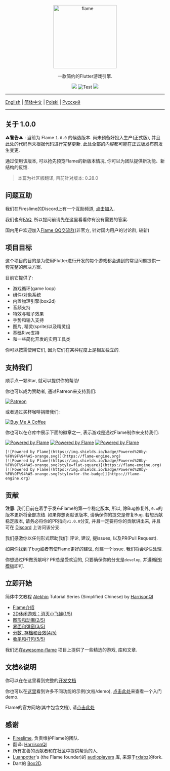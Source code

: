 
<p align="center">
  <a href="https://flame-engine.org">
    <img alt="flame" width="200px" src="https://user-images.githubusercontent.com/6718144/101553774-3bc7b000-39ad-11eb-8a6a-de2daa31bd64.png">
  </a>
</p>

<p align="center">
一款简约的Flutter游戏引擎.
</p>

<p align="center">
  <a title="Pub" href="https://pub.dartlang.org/packages/flame" ><img src="https://img.shields.io/pub/v/flame.svg?style=popout" /></a> <img src="https://github.com/flame-engine/flame/workflows/Test/badge.svg?branch=master&event=push" alt="Test" /> <a title="Discord" href="https://discord.gg/pxrBmy4" ><img src="https://img.shields.io/discord/509714518008528896.svg" /></a>
</p>

---

[English](/README.md) | [简体中文](/i18n/README-ZH.md) | [Polski](/i18n/README-PL.md) | [Русский](/i18n/README-RU.md)

---

## 关于 1.0.0

⚠**警告**⚠ : 当前为 Flame `1.0.0` 的候选版本. 尚未预备好投入生产(正式版), 并且此处的代码尚未根据代码进行完整更新. 此处全部的内容都可能在正式版发布前发生变更.

通过使用该版本, 可以抢先预览Flame的新版本情况, 你可以为团队提供新功能、新结构的反馈.

> 本篇为社区版翻译, 目前针对版本: 0.28.0

## 问题互助

我们在Fireslime的Discord上有一个互助频道, [点击加入](https://discord.gg/pxrBmy4).

我们也有[FAQ](FAQ.md), 所以提问前请先在这里看看你有没有需要的答案.

国内用户欢迎加入[Flame QQ交流群](https://jq.qq.com/?_wv=1027&k=5ETLFm3)(非官方, 针对国内用户的讨论群, 较新)

## 项目目标

这个项目的目的是为使用Flutter进行开发的每个游戏都会遇到的常见问题提供一套完整的解决方案.

目前它提供了:
- 游戏循环(game loop)
- 组件/对象系统
- 内置物理引擎(box2d)
- 音频支持
- 特效与粒子效果
- 手势和输入支持
- 图片, 精灵(sprite)以及精灵组
- 基础Rive支持
- 和一些简化开发的实用工具类

你可以按需使用它们, 因为它们在某种程度上是相互独立的.

## 支持我们

顺手点一颗Star, 就可以提供你的帮助!

你也可以成为赞助者, 通过Patreon来支持我们:

[![Patreon](https://c5.patreon.com/external/logo/become_a_patron_button.png)](https://www.patreon.com/fireslime)

或者通过买杯咖啡捐赠我们:

[![Buy Me A Coffee](https://user-images.githubusercontent.com/835641/60540201-fcd7fa00-9ce4-11e9-87ec-1e98568e9f58.png)](https://www.buymeacoffee.com/fireslime)

你也可以在仓库中展示下面的徽章之一, 表示游戏是通过Flame制作来支持我们:

[![Powered by Flame](https://img.shields.io/badge/Powered%20by-%F0%9F%94%A5-orange.svg)](https://flame-engine.org)
[![Powered by Flame](https://img.shields.io/badge/Powered%20by-%F0%9F%94%A5-orange.svg?style=flat-square)](https://flame-engine.org)
[![Powered by Flame](https://img.shields.io/badge/Powered%20by-%F0%9F%94%A5-orange.svg?style=for-the-badge)](https://flame-engine.org)

```
[![Powered by Flame](https://img.shields.io/badge/Powered%20by-%F0%9F%94%A5-orange.svg)](https://flame-engine.org)
[![Powered by Flame](https://img.shields.io/badge/Powered%20by-%F0%9F%94%A5-orange.svg?style=flat-square)](https://flame-engine.org)
[![Powered by Flame](https://img.shields.io/badge/Powered%20by-%F0%9F%94%A5-orange.svg?style=for-the-badge)](https://flame-engine.org)
```

## 贡献

__注意__: 我们目前在着手于发布Flame的第一个稳定版本, 所以, 除Bug修复外, `0.x`的版本更新将全部冻结. 如果你想贡献该版本, 请确保你的提交是修复Bug. 若想贡献稳定版本, 请务必将你的PR指向`v1.0.0`分支, 并且一定要将你的贡献讲出来, 并且可在 [Discord](https://discord.gg/pxrBmy4) 上访问该分支.

我们感激你以任何形式帮助我们! 评论, 建议, 提issues, 以及PR(Pull Request).

如果你找到了bug或者有使Flame更好的建议, 创建一个issue. 我们将会尽快处理.

你想通过PR做贡献吗? PR总是受欢迎的, 只要确保你的分支是`develop`, 并遵循[PR模板](.github/pull_request_template.md)即可.

## 立即开始

简体中文教程 [Alekhin](https://github.com/japalekhin) Tutorial Series (Simplified Chinese) by [HarrisonQI](https://github.com/HarrisonQi) 
- [Flame介绍](https://www.bugcatt.com/archives/279)
- [2D休闲游戏：消灭小飞蝇(1/5)](https://www.bugcatt.com/archives/292)
- [图形和动画(2/5)](https://www.bugcatt.com/archives/560)
- [界面和弹窗(3/5)](https://www.bugcatt.com/archives/562)
- [分数, 存档和音效(4/5)](https://www.bugcatt.com/archives/564)
- [收尾和打包(5/5)](https://www.bugcatt.com/archives/731)

我们还在[awesome-flame](https://github.com/flame-engine/awesome-flame) 项目上提供了一些精选的游戏, 库和文章.

## 文档&说明

你可以在在这里看到完整的[开发文档](doc/README.md)

你也可以在[这里](doc/examples)看到许多不同功能的示例(文档/demo), [点击此处](./example)来查看一个入门demo.

Flame的官方网站(其中包含文档), 请[点击此处](https://flame-engine.org/)


## 感谢

 * [Fireslime](https://fireslime.xyz), 负责维护Flame的团队.
 * 翻译: [HarrisonQI](https://github.com/HarrisonQi)
 * 所有友善的贡献者和在社区中提供帮助的人.
 * [Luanpotter](https://github.com/luanpotter)'s (the Flame founder)的 [audioplayers](https://github.com/luanpotter/audioplayer) 库, 来源于[rxlabz](https://github.com/rxlabz/audioplayer)的fork.
 * Dart的 [Box2D](https://github.com/google/box2d.dart).
